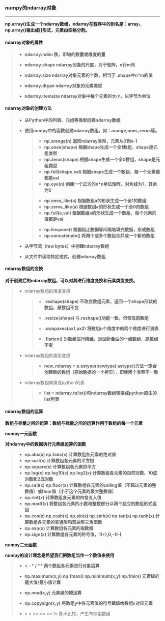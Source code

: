 ### numpy的ndarray对象

***

**np.array()生成一个ndarray数组，ndarray在程序中的别名是：array。np.array()输出成[]形式，元素由空格分割。**

#### **ndarray对象的属性**

> * **ndarray.ndim  秩，即轴的数量或维度的量**
>
> * **ndarray.shape  ndarray对象的尺度，对于矩阵，n行m列**
>
> * **ndarray.size  ndarray对象元素的个数，相当于  .shape中n*m的值**
>
> * **ndarray.dtype  ndarray对象的元素类型**
>
> * **ndarray.itemsize  ndarray对象中每个元素的大小，以字节为单位**

#### **ndarray对象的创建方法**

> * **从Python中的列表、元组等类型创建ndarray数组**
>
> * **使用numpy中的函数创建ndarray数组，如：arange,ones,zeros等。**
>
>   > * **np.arange(n)  返回ndarray类型，元素从0到n-1**
>   > * **np.ones(shape)  根据shape生成一个全1数组，shape是元组类型**
>   > * **np.zeros(shape)  根据shape生成一个全0数组，shape是元组类型**
>   > * **np.full(shape,val)  根据shape生成一个数组，每一个元素值都是val**
>   > * **np.eye(n) 创建一个正方的n*n单位矩阵，对角线为1，其余为0**
>
>   
>
>   > * **np.ones_like(a)  根据数组a的形状生成一个全1的数组**
>   > * **np.zeros_like(a)  根据数组a的形状生成一个全0的数组**
>   > * **np.full(a,val)  根据数组a的形状生成一个数组，每个元素的值都是val**
>
>   
>
>   > * **np.linspace()  根据起止数据等间隔地填充数据，形成数组**
>   > * **np.concatenate()  将两个或多个数组合并成一个新的数组**
>
>   
>
> * **从字节流（raw bytes）中创建ndarray数组**
>
> * **从文件中读取特定格式，创建ndarray数组**

#### ndarray数组的变换

**对于创建后的ndarray数组，可以对其进行维度变换和元素类型变换。**

> * ndarray数组的维度变换
>
>   > * **.reshape(shape)  不改变数组元素，返回一个shape形状的数组，原数组不变**
>   >
>   > * **.resize(shape)  与.reshape()功能一致，但修改原数组**
>   >
>   > * **.swapaxes(ax1,ax2)  将数组n个维度中的两个维度进行调换**
>   >
>   > * **.flatten()  对数组进行降维，返回折叠后的一维数组，原数组不变**
>   >
>   
> * ndarray数组的类型变换
>
>   > * **new_ndarray =  a.astype(newtype)  astype()方法一定会创建新的数组（原始数据的一个拷贝），即使两个类型不一致**
>
> * ndarray数组转换成python列表
>
>   > * **list  =  ndarray.tolist()将ndarray数组转换成python原生的list列表**

#### ndarray数组的运算

**数组与标量之间的运算：数组与标量之间的运算作用于数组的每一个元素**

**numpy一元函数**

**对ndarray中的数据执行元素级运算的函数**

> * **np.abs(x)   np.fabs(x)  计算数组各元素的绝对值**
> * **np.sqrt(x)  计算数组各元素的平方根**
> * **np.square(x)  计算数组各元素的平方**
> * **np.log(x)   np.log10(x)   np.log2(x)  计算数组各元素的自然对数、10底对数和2底对数**
> * **np.ceil(x)  np.floor(x)  计算数组各元素的ceiling值（不超过元素的整数值）或floor值（小于这个元素的最大整数值）**
> * **np.rint(x)  计算数组各元素的四舍五入值**
> * **np.modf(x)  将数组各元素的小数和整数部分以两个独立的数组形式返回**
> * **np.cos(x)  np.cosh(x)  np.sin(x)  np.sinh(x)  np.tan(x)  np.tanh(x)  计算数组各元素的普通型和双曲型三角函数**
> * **np.exp(x)  计算数组各元素的指数值**
> * **np.sign(x)  计算数组各元素的符号值，1(+),0,-1(-)**

**numpy二元函数**

**numpy的设计理念是希望我们把数组当作一个数值来使用**

> *  **\+   -   *   /   \*\*  两个数组各元素进行对象运算**
>
> * **np.maximum(x,y)   np.fmax()  np.minimum(x,y)  np.fmin()  元素级的最大值/最小值计算**
> * **np.mod(x,y)  元素级的模运算**
> * **np.copysign(x,y)  将数组y中各元素值的符号赋值给数组x对应元素**
> * \>  <  >=  <=  ==  !=  算术比较，产生布尔型数组

